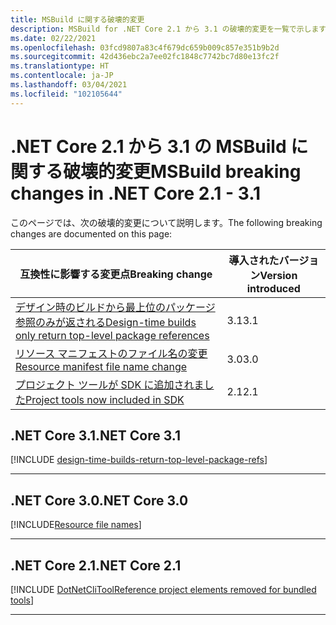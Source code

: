 ```yaml
---
title: MSBuild に関する破壊的変更
description: MSBuild for .NET Core 2.1 から 3.1 の破壊的変更を一覧で示します。
ms.date: 02/22/2021
ms.openlocfilehash: 03fcd9807a83c4f679dc659b009c857e351b9b2d
ms.sourcegitcommit: 42d436ebc2a7ee02fc1848c7742bc7d80e13fc2f
ms.translationtype: HT
ms.contentlocale: ja-JP
ms.lasthandoff: 03/04/2021
ms.locfileid: "102105644"
---
```

# <a name="msbuild-breaking-changes-in-net-core-21---31"></a><span data-ttu-id="ffc10-103">.NET Core 2.1 から 3.1 の MSBuild に関する破壊的変更</span><span class="sxs-lookup"><span data-stu-id="ffc10-103">MSBuild breaking changes in .NET Core 2.1 - 3.1</span></span>

<span data-ttu-id="ffc10-104">このページでは、次の破壊的変更について説明します。</span><span class="sxs-lookup"><span data-stu-id="ffc10-104">The following breaking changes are documented on this page:</span></span>

| <span data-ttu-id="ffc10-105">互換性に影響する変更点</span><span class="sxs-lookup"><span data-stu-id="ffc10-105">Breaking change</span></span> | <span data-ttu-id="ffc10-106">導入されたバージョン</span><span class="sxs-lookup"><span data-stu-id="ffc10-106">Version introduced</span></span> |
| - | - |
| [<span data-ttu-id="ffc10-107">デザイン時のビルドから最上位のパッケージ参照のみが返される</span><span class="sxs-lookup"><span data-stu-id="ffc10-107">Design-time builds only return top-level package references</span></span>](#design-time-builds-only-return-top-level-package-references) | <span data-ttu-id="ffc10-108">3.1</span><span class="sxs-lookup"><span data-stu-id="ffc10-108">3.1</span></span> |
| [<span data-ttu-id="ffc10-109">リソース マニフェストのファイル名の変更</span><span class="sxs-lookup"><span data-stu-id="ffc10-109">Resource manifest file name change</span></span>](#resource-manifest-file-name-change) | <span data-ttu-id="ffc10-110">3.0</span><span class="sxs-lookup"><span data-stu-id="ffc10-110">3.0</span></span> |
| [<span data-ttu-id="ffc10-111">プロジェクト ツールが SDK に追加されました</span><span class="sxs-lookup"><span data-stu-id="ffc10-111">Project tools now included in SDK</span></span>](#project-tools-now-included-in-sdk) | <span data-ttu-id="ffc10-112">2.1</span><span class="sxs-lookup"><span data-stu-id="ffc10-112">2.1</span></span> |

## <a name="net-core-31"></a><span data-ttu-id="ffc10-113">.NET Core 3.1</span><span class="sxs-lookup"><span data-stu-id="ffc10-113">.NET Core 3.1</span></span>

[!INCLUDE [design-time-builds-return-top-level-package-refs](../../../includes/core-changes/msbuild/3.1/design-time-builds-return-top-level-package-refs.md)]

***

## <a name="net-core-30"></a><span data-ttu-id="ffc10-114">.NET Core 3.0</span><span class="sxs-lookup"><span data-stu-id="ffc10-114">.NET Core 3.0</span></span>

[!INCLUDE[Resource file names](../../../includes/core-changes/msbuild/3.0/resource-manifest-name.md)]

***

## <a name="net-core-21"></a><span data-ttu-id="ffc10-115">.NET Core 2.1</span><span class="sxs-lookup"><span data-stu-id="ffc10-115">.NET Core 2.1</span></span>

[!INCLUDE [DotNetCliToolReference project elements removed for bundled tools](../../../includes/core-changes/msbuild/2.1/dotnetclitoolreference.md)]

***
